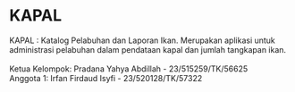 # KAPAL
KAPAL : Katalog Pelabuhan dan Laporan Ikan. Merupakan aplikasi untuk administrasi pelabuhan dalam pendataan kapal dan jumlah tangkapan ikan. <br> <br>
Ketua Kelompok: Pradana Yahya Abdillah - 23/515259/TK/56625 <br>
Anggota 1: Irfan Firdaud Isyfi - 23/520128/TK/57322 <br> 